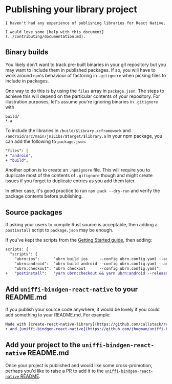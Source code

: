 # Publishing your library project

```admonish warning title="Help wanted"
I haven't had any experience of publishing libraries for React Native.

I would love some [help with this document](../contributing/documentation.md).
```

## Binary builds

You likely don't want to track pre-built binaries in your git repository but you may want to include them in published packages. If so, you will have to work around `npm`'s behaviour of factoring in `.gitignore` when picking files to include in packages.

One way to do this is by using the `files` array in `package.json`. The steps to achieve this will depend on the particular contents of your repository. For illustration purposes, let's assume you're ignoring binaries in `.gitignore` with

```
build/
*.a
```

To include the libraries in `/build/$library.xcframework` and `/android/src/main/jniLibs/$target/$library.a` in your npm package, you can add the following to `package.json`:

```diff
"files": [
+ "android",
+ "build",
```

Another option is to create an `.npmignore` file. This will require you to duplicate most of the contents of `.gitignore` though and might create issues if you forget to duplicate entries as you add them later.

In either case, it's good practice to run `npm pack --dry-run` and verify the package contents before publishing.

## Source packages

If asking your users to compile Rust source is acceptable, then adding a `postinstall` script to `package.json` may be enough.

If you've kept the scripts from the [Getting Started guide](./getting-started.md#step-2-add-uniffi-bindgen-react-native-to-the-project), then adding:

```diff
scripts: {
  "scripts": {
    "ubrn:ios":      "ubrn build ios     --config ubrn.config.yaml --and-generate && (cd example/ios && pod install)",
    "ubrn:android":  "ubrn build android --config ubrn.config.yaml --and-generate",
    "ubrn:checkout": "ubrn checkout      --config ubrn.config.yaml",
+   "postinstall":   "yarn ubrn:checkout && yarn ubrn:android --release && yarn ubrn:ios --release",
```

## Add `uniffi-bindgen-react-native` to your README.md

If you publish your source code anywhere, it would be lovely if you could add something to your README.md. For example:

```diff
Made with [create-react-native-library](https://github.com/callstack/react-native-builder-bob)
+ and [uniffi-bindgen-react-native](https://github.com/jhugman/uniffi-bindgen-react-native)
```

## Add your project to the `uniffi-bindgen-react-native` README.md

Once your project is published and would like some cross-promotion, perhaps you'd like to raise a PR to add it to the [`uniffi-bindgen-react-native` README](https://github.com/jhugman/uniffi-bindgen-react-native/blob/main/README.md#who-is-using-uniffi-bindgen-react-native).
